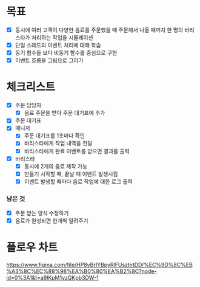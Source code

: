 # 목표

- [x] 동시에 여러 고객이 다양한 음료를 주문했을 때 주문해서 나올 때까지 한 명의 바리스타가 처리하는 작업을 시뮬레이션
- [x] 단일 스레드의 이벤트 처리에 대해 학습
- [x] 동기 함수들 보다 비동기 함수를 중심으로 구현
- [x] 이벤트 흐름을 그림으로 그리기

# 체크리스트

- [x] 주문 담당자
  - [x] 음료 주문을 받아 주문 대기표에 추가
- [x] 주문 대기표
- [x] 매니저
  - [x] 주문 대기표를 1초마다 확인
  - [x] 바리스타에게 작업 내역을 전달
  - [x] 바리스타에게 완료 이벤트를 받으면 결과를 출력
- [x] 바리스타
  - [x] 동시에 2개의 음료 제작 가능
  - [x] 만들기 시작할 때, 끝날 때 이벤트 발생시킴
  - [x] 이벤트 발생할 때마다 음료 작업에 대한 로그 출력

### 남은 것

- [x] 주문 받는 양식 수정하기
- [x] 음료가 완성되면 한개씩 알려주기

# 플로우 차트

https://www.figma.com/file/HP8vBrIYBpyRlFUsztntDD/%EC%9D%8C%EB%A3%8C%EC%88%98%EA%B0%80%EA%B2%8C?node-id=0%3A1&t=a9lKpM1yzQKpb3DW-1

